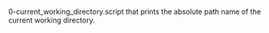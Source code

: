 0-current_working_directory.script that prints the absolute path name of the current working directory.
